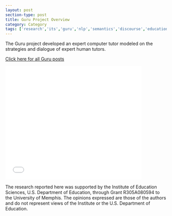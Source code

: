 ```yaml
---
layout: post
section-type: post
title: Guru Project Overview
category: Category
tags: ['research','its','guru','nlp','semantics','discourse','education','agents','project-overviews']
---
```

The Guru project developed an expert computer tutor modeled on the strategies and dialogue of expert human tutors. 

[Click here for all Guru posts](/tags/guru.html)

<iframe title="YouTube video player" class="youtube-player" type="text/html" src="//www.youtube.com/embed/fFPvxhKdmg0?rel=0&amp;wmode=opaque" allowfullscreen="true" frameborder="0" height="355" width="425"></iframe>

The research reported here was supported by the Institute of Education Sciences, U.S. Department of Education, through Grant R305A080594 to the University of Memphis. The opinions expressed are those of the authors and do not represent views of the Institute or the U.S. Department of Education.

